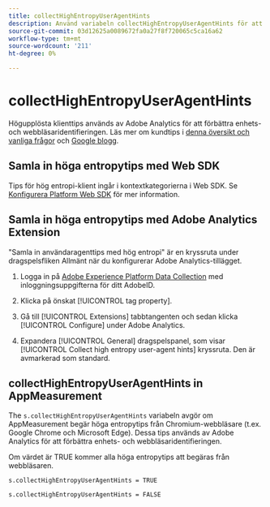 ```yaml
---
title: collectHighEntropyUserAgentHints
description: Använd variabeln collectHighEntropyUserAgentHints för att avgöra om Adobe ska begära höga entropittips från Chromium-webbläsare (t.ex. Google Chrome och Microsoft Edge).
source-git-commit: 03d12625a0089672fa0a27f8f720065c5ca16a62
workflow-type: tm+mt
source-wordcount: '211'
ht-degree: 0%

---
```



# collectHighEntropyUserAgentHints

Högupplösta klienttips används av Adobe Analytics för att förbättra enhets- och webbläsaridentifieringen. Läs mer om kundtips i [denna översikt och vanliga frågor](/help/technotes/client-hints.md) och [Google blogg](https://web.dev/user-agent-client-hints/).

## Samla in höga entropytips med Web SDK

Tips för hög entropi-klient ingår i kontextkategorierna i Web SDK. Se [Konfigurera Platform Web SDK](https://experienceleague.adobe.com/docs/experience-platform/edge/fundamentals/configuring-the-sdk.html?lang=en) för mer information.

## Samla in höga entropytips med Adobe Analytics Extension

&quot;Samla in användaragenttips med hög entropi&quot; är en kryssruta under dragspelsfliken Allmänt när du konfigurerar Adobe Analytics-tillägget.

1. Logga in på [Adobe Experience Platform Data Collection](https://experience.adobe.com/#/@adobepm/data-collection) med inloggningsuppgifterna för ditt AdobeID.

1. Klicka på önskat [!UICONTROL tag property].

1. Gå till [!UICONTROL Extensions] tabbtangenten och sedan klicka [!UICONTROL Configure] under Adobe Analytics.

1. Expandera [!UICONTROL General] dragspelspanel, som visar [!UICONTROL Collect high entropy user-agent hints] kryssruta. Den är avmarkerad som standard.

## collectHighEntropyUserAgentHints in AppMeasurement

The `s.collectHighEntropyUserAgentHints` variabeln avgör om AppMeasurement begär höga entropytips från Chromium-webbläsare (t.ex. Google Chrome och Microsoft Edge). Dessa tips används av Adobe Analytics för att förbättra enhets- och webbläsaridentifieringen.

Om värdet är TRUE kommer alla höga entropytips att begäras från webbläsaren.

`s.collectHighEntropyUserAgentHints = TRUE`

`s.collectHighEntropyUserAgentHints = FALSE`